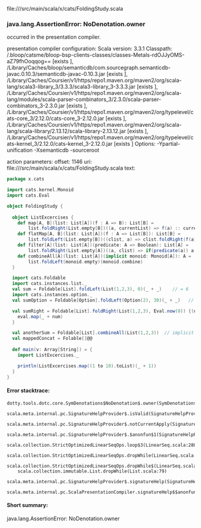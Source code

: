file://<WORKSPACE>/src/main/scala/x/cats/FoldingStudy.scala
### java.lang.AssertionError: NoDenotation.owner

occurred in the presentation compiler.

presentation compiler configuration:
Scala version: 3.3.1
Classpath:
<WORKSPACE>/.bloop/catsme/bloop-bsp-clients-classes/classes-Metals-rdOJJyOMS-aZ79fhOoqqog== [exists ], <HOME>/Library/Caches/bloop/semanticdb/com.sourcegraph.semanticdb-javac.0.10.3/semanticdb-javac-0.10.3.jar [exists ], <HOME>/Library/Caches/Coursier/v1/https/repo1.maven.org/maven2/org/scala-lang/scala3-library_3/3.3.3/scala3-library_3-3.3.3.jar [exists ], <HOME>/Library/Caches/Coursier/v1/https/repo1.maven.org/maven2/org/scala-lang/modules/scala-parser-combinators_3/2.3.0/scala-parser-combinators_3-2.3.0.jar [exists ], <HOME>/Library/Caches/Coursier/v1/https/repo1.maven.org/maven2/org/typelevel/cats-core_3/2.12.0/cats-core_3-2.12.0.jar [exists ], <HOME>/Library/Caches/Coursier/v1/https/repo1.maven.org/maven2/org/scala-lang/scala-library/2.13.12/scala-library-2.13.12.jar [exists ], <HOME>/Library/Caches/Coursier/v1/https/repo1.maven.org/maven2/org/typelevel/cats-kernel_3/2.12.0/cats-kernel_3-2.12.0.jar [exists ]
Options:
-Ypartial-unification -Xsemanticdb -sourceroot <WORKSPACE>


action parameters:
offset: 1146
uri: file://<WORKSPACE>/src/main/scala/x/cats/FoldingStudy.scala
text:
```scala
package x.cats

import cats.kernel.Monoid
import cats.Eval

object FoldingStudy {
  
  object ListExcercises {
    def map[A, B](list: List[A])(f : A => B): List[B] = 
        list.foldRight(List.empty[B])((a, currentList) => f(a) :: currentList)
    def flatMap[A, B](list: List[A])(f : A => List[B]): List[B] = 
        list.foldLeft(List.empty[B])((clist, a) => clist.foldRight(f(a))(_ :: _))
    def filter[A](list: List[A])(predicate: A => Boolean): List[A] = 
        list.foldRight(List.empty[A])((a, clist) => if(predicate(a)) a :: clist else clist)
    def combineAll[A](list: List[A])(implicit monoid: Monoid[A]): A = 
        list.foldLeft(monoid.empty)(monoid.combine)
  }

  import cats.Foldable
  import cats.instances.list._
  val sum = Foldable[List].foldLeft(List(1,2,3), 0)(_ + _)    // = 6
  import cats.instances.option._
  val sumOption = Foldable[Option].foldLeft(Option(2), 30)(_ + _)   // = 32

  val sumRight = Foldable[List].foldRight(List(1,2,3), Eval.now(0)) {(num, eval) => 
    eval.map(_ + num)  
  }

  val anotherSum = Foldable[List].combineAll(List(1,2,3))  // implicit Monoid[Int]
  val mappedConcat = Folable[]@@
  
  def main(v: Array[String]) = {
    import ListExcercises._

    println(ListExcercises.map((1 to 10).toList)(_ + 1))
  }
}

```



#### Error stacktrace:

```
dotty.tools.dotc.core.SymDenotations$NoDenotation$.owner(SymDenotations.scala:2582)
	scala.meta.internal.pc.SignatureHelpProvider$.isValid(SignatureHelpProvider.scala:83)
	scala.meta.internal.pc.SignatureHelpProvider$.notCurrentApply(SignatureHelpProvider.scala:96)
	scala.meta.internal.pc.SignatureHelpProvider$.$anonfun$1(SignatureHelpProvider.scala:48)
	scala.collection.StrictOptimizedLinearSeqOps.loop$3(LinearSeq.scala:280)
	scala.collection.StrictOptimizedLinearSeqOps.dropWhile(LinearSeq.scala:282)
	scala.collection.StrictOptimizedLinearSeqOps.dropWhile$(LinearSeq.scala:278)
	scala.collection.immutable.List.dropWhile(List.scala:79)
	scala.meta.internal.pc.SignatureHelpProvider$.signatureHelp(SignatureHelpProvider.scala:48)
	scala.meta.internal.pc.ScalaPresentationCompiler.signatureHelp$$anonfun$1(ScalaPresentationCompiler.scala:436)
```
#### Short summary: 

java.lang.AssertionError: NoDenotation.owner